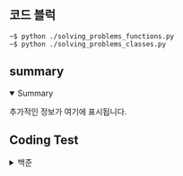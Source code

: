 ## 코드 블럭
```
~$ python ./solving_problems_functions.py
~$ python ./solving_problems_classes.py
```
## summary
<details open>
  <summary>Summary</summary>
  <p>추가적인 정보가 여기에 표시됩니다.</p>
</details>

## Coding Test

<details>
  <summary>백준</summary>

  |구분|소스|문제설명|출처|
  |--|--|--|--|
  |입출력과 사칙연산|[Python](./docs/codingtests/function/2557.py)|Hello World!를 출력|[백준 2557](https://www.acmicpc.net/problem/2557)|
  |입출력과 사칙연산|[Python](https://github.com/YugyeongJo/study_pythons/blob/main/docs/codingtests/function/1000.py)|A+B 출력|[백준 1000](https://www.acmicpc.net/problem/1000)|
  |입출력과 사칙연산|[Python](https://github.com/YugyeongJo/study_pythons/blob/main/docs/codingtests/function/1001.py)|A-B 출력|[백준 1001](https://www.acmicpc.net/problem/1001)|
  |입출력과 사칙연산|[Python](https://github.com/YugyeongJo/study_pythons/blob/main/docs/codingtests/function/10998.py)|A*B 출력|[백준 10998](https://www.acmicpc.net/problem/10998)|
  |입출력과 사칙연산|[Python](https://github.com/YugyeongJo/study_pythons/blob/main/docs/codingtests/function/1008.py)|A/B 출력|[백준 1008](https://www.acmicpc.net/problem/1008)|
  |입출력과 사칙연산|[Python](https://github.com/YugyeongJo/study_pythons/blob/main/docs/codingtests/function/10869.py)|사칙연산|[백준 10869](https://www.acmicpc.net/problem/10869)|
  |입출력과 사칙연산|[Python](https://github.com/YugyeongJo/study_pythons/blob/main/docs/codingtests/function/10926.py)|??! 출력|[백준 10926](https://www.acmicpc.net/problem/10926)|
  |입출력과 사칙연산|[Python](https://github.com/YugyeongJo/study_pythons/blob/main/docs/codingtests/function/18108.py)|서기 연도로 변환 출력|[백준 18108](https://www.acmicpc.net/problem/18108)|
  |입출력과 사칙연산|[Python](https://github.com/YugyeongJo/study_pythons/blob/main/docs/codingtests/function/10430.py)|값 구하기|[백준 10430](https://www.acmicpc.net/problem/10430)|
  |입출력과 사칙연산|[Python](https://github.com/YugyeongJo/study_pythons/blob/main/docs/codingtests/function/2588.py)|세 자리 수 곱셈 출력|[백준 2588](https://www.acmicpc.net/problem/2588)|
  |입출력과 사칙연산|[Python](https://github.com/YugyeongJo/study_pythons/blob/main/docs/codingtests/function/11382.py)|A + B + C를 계산|[백준 11382](https://www.acmicpc.net/problem/11382)|
  |입출력과 사칙연산|[Python](https://github.com/YugyeongJo/study_pythons/blob/main/docs/codingtests/pure/10171.py)|고양이 출력|[백준 10171](https://www.acmicpc.net/problem/10171)|
  |입출력과 사칙연산|[Python](https://github.com/YugyeongJo/study_pythons/blob/main/docs/codingtests/pure/10172.py)|개 출력|[백준 10172](https://www.acmicpc.net/problem/10172)|

  <summary>프로그래머스</summary>
  
  |구분|소스|문제설명|출처|
  |--|--|--|--|

</details>
